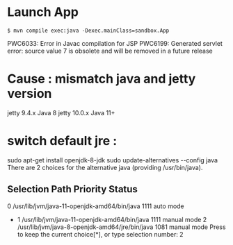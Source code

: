 # Launch App
`$ mvn compile exec:java -Dexec.mainClass=sandbox.App` 

PWC6033: Error in Javac compilation for JSP
PWC6199: Generated servlet error: source value 7 is obsolete and will be removed in a future release

# Cause : mismatch java and jetty version
jetty 9.4.x		Java 8
jetty 10.0.x 	Java 11+

# switch default jre :
sudo apt-get install openjdk-8-jdk
sudo update-alternatives --config java
There are 2 choices for the alternative java (providing /usr/bin/java).

  Selection    Path                                            Priority   Status
------------------------------------------------------------
  0            /usr/lib/jvm/java-11-openjdk-amd64/bin/java      1111      auto mode
* 1            /usr/lib/jvm/java-11-openjdk-amd64/bin/java      1111      manual mode
  2            /usr/lib/jvm/java-8-openjdk-amd64/jre/bin/java   1081      manual mode
Press <enter> to keep the current choice[*], or type selection number: 2

